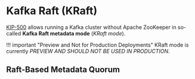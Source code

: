 # Kafka Raft (KRaft)

[KIP-500](https://cwiki.apache.org/confluence/display/KAFKA/KIP-500%3A+Replace+ZooKeeper+with+a+Self-Managed+Metadata+Quorum) allows running a Kafka cluster without Apache ZooKeeper in so-called **Kafka Raft metadata mode** (_KRaft mode_).

!!! important "Preview and Not for Production Deployments"
    KRaft mode is currently _PREVIEW AND SHOULD NOT BE USED IN PRODUCTION_.

## Raft-Based Metadata Quorum
